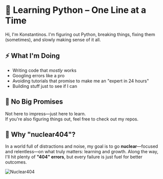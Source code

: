 # 🐍 Learning Python – One Line at a Time  

Hi, I'm Konstantinos. I'm figuring out Python, breaking things, fixing them (sometimes), and slowly making sense of it all.  

## ⚡ What I'm Doing  
- Writing code that *mostly* works  
- Googling errors like a pro  
- Avoiding tutorials that promise to make me an "expert in 24 hours"  
- Building stuff just to see if I can  

## 💭 No Big Promises  
Not here to impress—just here to learn.  
If you're also figuring things out, feel free to check out my repos.

## 💭 Why "nuclear404"?  
In a world full of distractions and noise, my goal is to go **nuclear**—focused and relentless—on what truly matters: learning and growth.
Along the way, I'll hit plenty of **"404" errors**, but every failure is just fuel for better outcomes.  

![Nuclear404](https://github.com/nuclear404/Bio/main/nuclear404.png)
